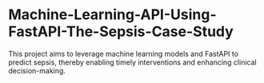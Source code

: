 # Machine-Learning-API-Using-FastAPI-The-Sepsis-Case-Study
This project aims to leverage machine learning models and FastAPI to predict sepsis, thereby enabling timely interventions and enhancing clinical decision-making.
